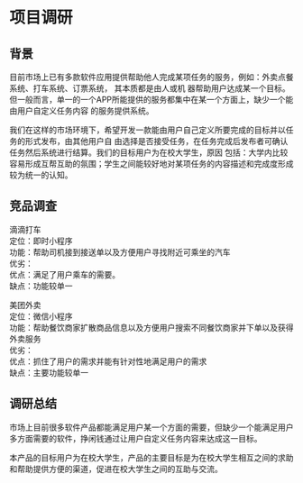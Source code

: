 # 项目调研

## 背景

目前市场上已有多款软件应用提供帮助他人完成某项任务的服务，例如：外卖点餐系统、打车系统、订票系统，  其本质都是由人或机  器帮助用户达成某一个目标。但一般而言，单一的一个APP所能提供的服务都集中在某一个方面上，缺少一个能由用户自定义任务内容
的服务提供系统。


我们在这样的市场环境下，希望开发一款能由用户自己定义所要完成的目标并以任务的形式发布，由其他用户自  由选择是否接受任务，在任务完成后发布者可确认任务然后系统进行结算。我们的目标用户为在校大学生，原因  包括：大学内比较容易形成互帮互助的氛围；学生之间能较好地对某项任务的内容描述和完成度形成较为统一的认知。



## 竞品调查

滴滴打车  
定位：即时小程序  
功能：帮助司机接到接送单以及方便用户寻找附近可乘坐的汽车  
优劣：  
优点：满足了用户乘车的需要。  
缺点：功能较单一  

美团外卖  
定位：微信小程序  
功能：帮助餐饮商家扩散商品信息以及方便用户搜索不同餐饮商家并下单以及获得外卖服务  
优劣：  
优点：抓住了用户的需求并能有针对性地满足用户的需求  
缺点：主要功能较单一  

## 调研总结

市场上目前很多软件产品都能满足用户某一个方面的需要，但缺少一个能满足用户多方面需要的软件，挣闲钱通过让用户自定义任务内容来达成这一目标。

本产品的目标用户为在校大学生，产品的主要目标是为在校大学生相互之间的求助和帮助提供方便的渠道，促进在校大学生之间的互助与交流。
